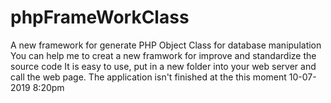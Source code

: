 # phpFrameWorkClass
A new framework for generate PHP Object Class for database manipulation
You can help me to creat a new framwork for improve and standardize the source code
It is easy to use, put in a new folder into your web server and call the web page.
The application isn't finished at the this moment 10-07-2019 8:20pm
